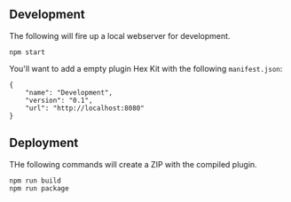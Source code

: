 ## Development
The following will fire up a local webserver for development.
```
npm start
```

You'll want to add a empty plugin Hex Kit with the following `manifest.json`:
```
{
    "name": "Development",
    "version": "0.1",
    "url": "http://localhost:8080"
}
```

## Deployment
THe following commands will create a ZIP with the compiled plugin.
```
npm run build
npm run package
```
